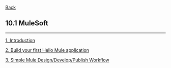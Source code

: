 [Back](../../README.md)

## 10.1 MuleSoft

<hr>

[1. Introduction](1_Introduction.md)

[2. Build your first Hello Mule application](2_first_mule_app.md)

[3. Simple Mule Design/Develop/Publish Workflow](3_simple_mule_develop_workflow.md)
